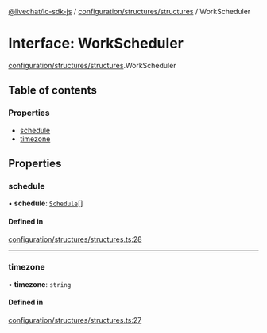 [@livechat/lc-sdk-js](../README.md) / [configuration/structures/structures](../modules/configuration_structures_structures.md) / WorkScheduler

# Interface: WorkScheduler

[configuration/structures/structures](../modules/configuration_structures_structures.md).WorkScheduler

## Table of contents

### Properties

- [schedule](configuration_structures_structures.WorkScheduler.md#schedule)
- [timezone](configuration_structures_structures.WorkScheduler.md#timezone)

## Properties

### schedule

• **schedule**: [`Schedule`](configuration_structures_structures.Schedule.md)[]

#### Defined in

[configuration/structures/structures.ts:28](https://github.com/livechat/lc-sdk-js/blob/a63b0a6/src/configuration/structures/structures.ts#L28)

___

### timezone

• **timezone**: `string`

#### Defined in

[configuration/structures/structures.ts:27](https://github.com/livechat/lc-sdk-js/blob/a63b0a6/src/configuration/structures/structures.ts#L27)
